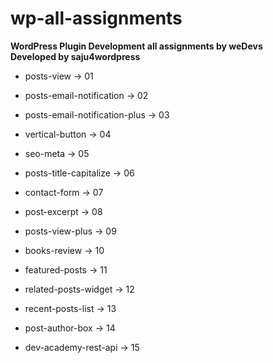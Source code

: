 # wp-all-assignments
<strong>WordPress Plugin Development all assignments by weDevs</strong><br>
<strong>Developed by saju4wordpress</strong>

* posts-view -> 01

* posts-email-notification -> 02

* posts-email-notification-plus -> 03

* vertical-button -> 04

* seo-meta -> 05

* posts-title-capitalize -> 06

* contact-form -> 07

* post-excerpt -> 08

* posts-view-plus -> 09

* books-review -> 10

* featured-posts -> 11

* related-posts-widget -> 12

* recent-posts-list -> 13

* post-author-box -> 14

* dev-academy-rest-api -> 15

